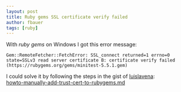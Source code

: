 ```yaml
---
layout: post
title: Ruby gems SSL certificate verify failed
author: fbauer
tags: [ruby]
---
```


With _ruby gems_ on Windows I got this error message:

`Gem::RemoteFetcher::FetchError: SSL_connect returned=1 errno=0 state=SSLv3 read server certificate B: certificate verify failed (https://rubygems.org/gems/minitest-5.5.1.gem)`

I could solve it by following the steps in the gist of [luislavena](https://github.com/luislavena):  
[howto-manually-add-trust-cert-to-rubygems.md](https://gist.github.com/luislavena/f064211759ee0f806c88#installing-using-update-packages-new)
